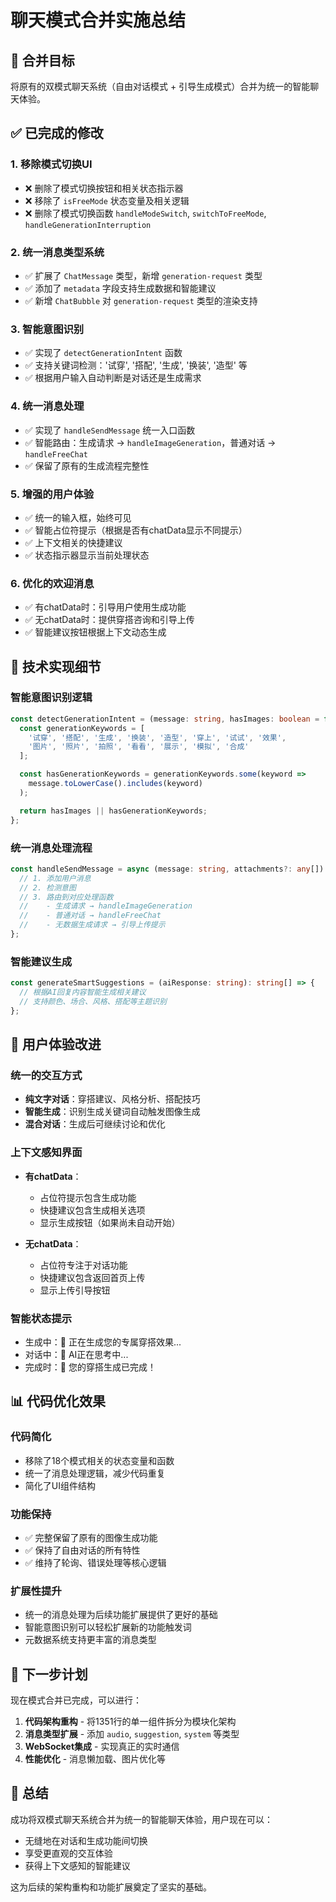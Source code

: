 # 聊天模式合并实施总结

## 🎯 合并目标

将原有的双模式聊天系统（自由对话模式 + 引导生成模式）合并为统一的智能聊天体验。

## ✅ 已完成的修改

### **1. 移除模式切换UI**
- ❌ 删除了模式切换按钮和相关状态指示器
- ❌ 移除了 `isFreeMode` 状态变量及相关逻辑
- ❌ 删除了模式切换函数 `handleModeSwitch`, `switchToFreeMode`, `handleGenerationInterruption`

### **2. 统一消息类型系统**
- ✅ 扩展了 `ChatMessage` 类型，新增 `generation-request` 类型
- ✅ 添加了 `metadata` 字段支持生成数据和智能建议
- ✅ 新增 `ChatBubble` 对 `generation-request` 类型的渲染支持

### **3. 智能意图识别**
- ✅ 实现了 `detectGenerationIntent` 函数
- ✅ 支持关键词检测：'试穿', '搭配', '生成', '换装', '造型' 等
- ✅ 根据用户输入自动判断是对话还是生成需求

### **4. 统一消息处理**
- ✅ 实现了 `handleSendMessage` 统一入口函数
- ✅ 智能路由：生成请求 → `handleImageGeneration`，普通对话 → `handleFreeChat`
- ✅ 保留了原有的生成流程完整性

### **5. 增强的用户体验**
- ✅ 统一的输入框，始终可见
- ✅ 智能占位符提示（根据是否有chatData显示不同提示）
- ✅ 上下文相关的快捷建议
- ✅ 状态指示器显示当前处理状态

### **6. 优化的欢迎消息**
- ✅ 有chatData时：引导用户使用生成功能
- ✅ 无chatData时：提供穿搭咨询和引导上传
- ✅ 智能建议按钮根据上下文动态生成

## 🔧 技术实现细节

### **智能意图识别逻辑**
```typescript
const detectGenerationIntent = (message: string, hasImages: boolean = false): boolean => {
  const generationKeywords = [
    '试穿', '搭配', '生成', '换装', '造型', '穿上', '试试', '效果',
    '图片', '照片', '拍照', '看看', '展示', '模拟', '合成'
  ];

  const hasGenerationKeywords = generationKeywords.some(keyword =>
    message.toLowerCase().includes(keyword)
  );

  return hasImages || hasGenerationKeywords;
};
```

### **统一消息处理流程**
```typescript
const handleSendMessage = async (message: string, attachments?: any[]) => {
  // 1. 添加用户消息
  // 2. 检测意图
  // 3. 路由到对应处理函数
  //    - 生成请求 → handleImageGeneration
  //    - 普通对话 → handleFreeChat
  //    - 无数据生成请求 → 引导上传提示
};
```

### **智能建议生成**
```typescript
const generateSmartSuggestions = (aiResponse: string): string[] => {
  // 根据AI回复内容智能生成相关建议
  // 支持颜色、场合、风格、搭配等主题识别
};
```

## 🎨 用户体验改进

### **统一的交互方式**
- **纯文字对话**：穿搭建议、风格分析、搭配技巧
- **智能生成**：识别生成关键词自动触发图像生成
- **混合对话**：生成后可继续讨论和优化

### **上下文感知界面**
- **有chatData**：
  - 占位符提示包含生成功能
  - 快捷建议包含生成相关选项
  - 显示生成按钮（如果尚未自动开始）

- **无chatData**：
  - 占位符专注于对话功能
  - 快捷建议包含返回首页上传
  - 显示上传引导按钮

### **智能状态提示**
- 生成中：🎨 正在生成您的专属穿搭效果...
- 对话中：💭 AI正在思考中...
- 完成时：🎉 您的穿搭生成已完成！

## 📊 代码优化效果

### **代码简化**
- 移除了18个模式相关的状态变量和函数
- 统一了消息处理逻辑，减少代码重复
- 简化了UI组件结构

### **功能保持**
- ✅ 完整保留了原有的图像生成功能
- ✅ 保持了自由对话的所有特性
- ✅ 维持了轮询、错误处理等核心逻辑

### **扩展性提升**
- 统一的消息处理为后续功能扩展提供了更好的基础
- 智能意图识别可以轻松扩展新的功能触发词
- 元数据系统支持更丰富的消息类型

## 🚀 下一步计划

现在模式合并已完成，可以进行：

1. **代码架构重构** - 将1351行的单一组件拆分为模块化架构
2. **消息类型扩展** - 添加 `audio`, `suggestion`, `system` 等类型
3. **WebSocket集成** - 实现真正的实时通信
4. **性能优化** - 消息懒加载、图片优化等

## 🎉 总结

成功将双模式聊天系统合并为统一的智能聊天体验，用户现在可以：
- 无缝地在对话和生成功能间切换
- 享受更直观的交互体验
- 获得上下文感知的智能建议

这为后续的架构重构和功能扩展奠定了坚实的基础。